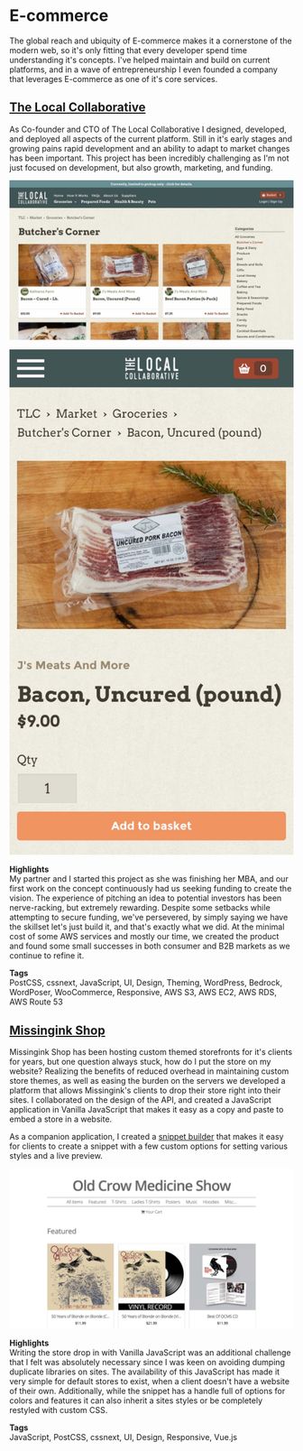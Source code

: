 # E-commerce

The global reach and ubiquity of E-commerce makes it a cornerstone of the modern web, so it's only fitting that every developer spend time understanding it's concepts.  I've helped maintain and build on current platforms, and in a wave of entrepreneurship I even founded a company that leverages E-commerce as one of it's core services.

## [The Local Collaborative](https://thelocalcollaborative.com)

As Co-founder and CTO of The Local Collaborative I designed, developed, and deployed all aspects of the current platform.  Still in it's early stages and growing pains rapid development and an ability to adapt to market changes has been important.  This project has been incredibly challenging as I'm not just focused on development, but also growth, marketing, and funding.  

<div class="image-grid responsive">
    <p><img src="/assets/images/projects/tlc-2.jpg"/></p>
    <p><img src="/assets/images/projects/tlc-mobile.jpg"/></p>
</div>

__Highlights__  
My partner and I started this project as she was finishing her MBA, and our first work on the concept continuously had us seeking funding to create the vision.  The experience of pitching an idea to potential investors has been nerve-racking, but extremely rewarding.  Despite some setbacks while attempting to secure funding, we've persevered, by simply saying we have the skillset let's just build it, and that's exactly what we did.  At the minimal cost of some AWS services and mostly our time, we created the product and found some small successes in both consumer and B2B markets as we continue to refine it.

__Tags__  
PostCSS, cssnext, JavaScript, UI, Design, Theming, WordPress, Bedrock, WordPoser, WooCommerce, Responsive, AWS S3, AWS EC2, AWS RDS, AWS Route 53

## [Missingink Shop](https://missinginkshop.com)

Missingink Shop has been hosting custom themed storefronts for it's clients for years, but one question always stuck, how do I put the store on my website?  Realizing the benefits of reduced overhead in maintaining custom store themes, as well as easing the burden on the servers we developed a platform that allows Missingink's clients to drop their store right into their sites.  I collaborated on the design of the API, and created a JavaScript application in Vanilla JavaScript that makes it easy as a copy and paste to embed a store in a website.

As a companion application, I created a [snippet builder](http://mi-script-builder.brkstn-dev.com/) that makes it easy for clients to create a snippet with a few custom options for setting various styles and a live preview.

<div class="image-grid">
    <p><img src="/assets/images/projects/missinginkshop.jpg"/></p>
</div>

__Highlights__  
Writing the store drop in with Vanilla JavaScript was an additional challenge that I felt was absolutely necessary since I was keen on avoiding dumping duplicate libraries on sites.  The availability of this JavaScript has made it very simple for default stores to exist, when a client doesn't have a website of their own.  Additionally, while the snippet has a handle full of options for colors and features it can also inherit a sites styles or be completely restyled with custom CSS.

__Tags__  
JavaScript, PostCSS, cssnext, UI, Design, Responsive, Vue.js
